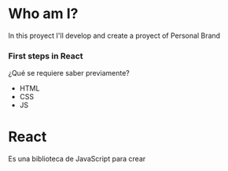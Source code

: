 # Who am I?

In this proyect I'll develop and create a proyect of Personal Brand

### First steps in React

¿Qué se requiere saber previamente?

- HTML
- CSS
- JS

# React 
Es una biblioteca de JavaScript para crear 